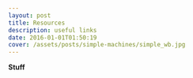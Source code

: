 ```yaml
---
layout: post
title: Resources
description: useful links
date: 2016-01-01T01:50:19
cover: /assets/posts/simple-machines/simple_wb.jpg
---
```

**Stuff**
